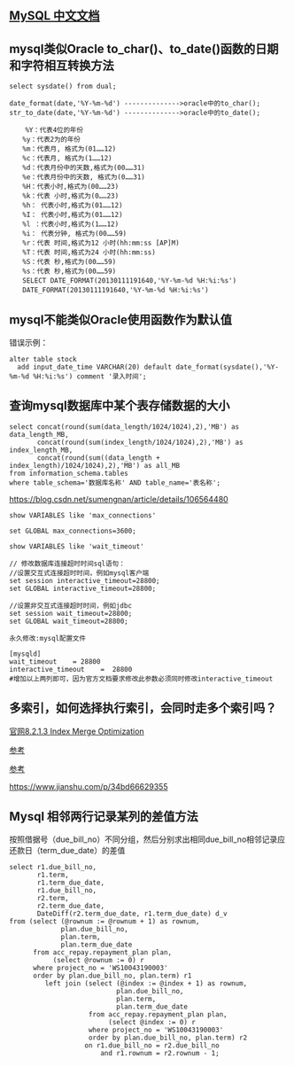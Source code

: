 
## [MySQL 中文文档](https://www.mysqlzh.com/)   


## mysql类似Oracle to_char()、to_date()函数的日期和字符相互转换方法
```
select sysdate() from dual;

date_format(date,'%Y-%m-%d') -------------->oracle中的to_char();
str_to_date(date,'%Y-%m-%d') -------------->oracle中的to_date();

    %Y：代表4位的年份
　　%y：代表2为的年份
　　%m：代表月, 格式为(01……12)
　　%c：代表月, 格式为(1……12)
　　%d：代表月份中的天数,格式为(00……31)
　　%e：代表月份中的天数, 格式为(0……31)
　　%H：代表小时,格式为(00……23)
　　%k：代表 小时,格式为(0……23)
　　%h： 代表小时,格式为(01……12)
　　%I： 代表小时,格式为(01……12)
　　%l ：代表小时,格式为(1……12)
　　%i： 代表分钟, 格式为(00……59)
　　%r：代表 时间,格式为12 小时(hh:mm:ss [AP]M)
　　%T：代表 时间,格式为24 小时(hh:mm:ss)
　　%S：代表 秒,格式为(00……59)
　　%s：代表 秒,格式为(00……59)
　　SELECT DATE_FORMAT(20130111191640,'%Y-%m-%d %H:%i:%s')
　　DATE_FORMAT(20130111191640,'%Y-%m-%d %H:%i:%s')
  ```
  
  ## mysql不能类似Oracle使用函数作为默认值
  错误示例：
  ```
  alter table stock
    add input_date_time VARCHAR(20) default date_format(sysdate(),'%Y-%m-%d %H:%i:%s') comment '录入时间';
  ```

## 查询mysql数据库中某个表存储数据的大小

```
select concat(round(sum(data_length/1024/1024),2),'MB') as data_length_MB,
       concat(round(sum(index_length/1024/1024),2),'MB') as index_length_MB,
       concat(round(sum((data_length + index_length)/1024/1024),2),'MB') as all_MB
from information_schema.tables
where table_schema='数据库名称' AND table_name='表名称';
```


https://blog.csdn.net/sumengnan/article/details/106564480

```
show VARIABLES like 'max_connections'

set GLOBAL max_connections=3600;

show VARIABLES like 'wait_timeout'

// 修改数据库连接超时时间sql语句：
//设置交互式连接超时时间，例如mysql客户端
set session interactive_timeout=28800;
set GLOBAL interactive_timeout=28800;
 
//设置非交互式连接超时时间，例如jdbc
set session wait_timeout=28800;
set GLOBAL wait_timeout=28800;
 
永久修改:mysql配置文件

[mysqld]
wait_timeout    = 28800
interactive_timeout    =  28800
#增加以上两列即可，因为官方文档要求修改此参数必须同时修改interactive_timeout

```


## 多索引，如何选择执行索引，会同时走多个索引吗？

[官网8.2.1.3 Index Merge Optimization](https://dev.mysql.com/doc/refman/8.0/en/index-merge-optimization.html)

[参考](https://blog.csdn.net/molashaonian/article/details/107735359)

[参考](https://www.cnblogs.com/digdeep/p/4975977.html)

https://www.jianshu.com/p/34bd66629355


## Mysql 相邻两行记录某列的差值方法

按照借据号（due_bill_no）不同分组，然后分别求出相同due_bill_no相邻记录应还款日（term_due_date）的差值

```
select r1.due_bill_no,
       r1.term,
       r1.term_due_date,
       r1.due_bill_no,
       r2.term,
       r2.term_due_date,
       DateDiff(r2.term_due_date, r1.term_due_date) d_v
from (select (@rownum := @rownum + 1) as rownum,
             plan.due_bill_no,
             plan.term,
             plan.term_due_date
      from acc_repay.repayment_plan plan,
           (select @rownum := 0) r
      where project_no = 'WS10043190003'
      order by plan.due_bill_no, plan.term) r1
         left join (select (@index := @index + 1) as rownum,
                           plan.due_bill_no,
                           plan.term,
                           plan.term_due_date
                    from acc_repay.repayment_plan plan,
                         (select @index := 0) r
                    where project_no = 'WS10043190003'
                    order by plan.due_bill_no, plan.term) r2
                   on r1.due_bill_no = r2.due_bill_no
                       and r1.rownum = r2.rownum - 1;
```
